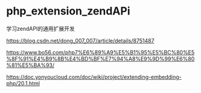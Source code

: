 # php_extension_zendAPi
学习zendAPI的通用扩展开发

https://blog.csdn.net/dong_007_007/article/details/8751487

https://www.bo56.com/php7%E6%89%A9%E5%B1%95%E5%BC%80%E5%8F%91%E4%B9%8B%E4%BD%BF%E7%94%A8%E9%9D%99%E6%80%81%E5%BA%93/

https://doc.yonyoucloud.com/doc/wiki/project/extending-embedding-php/20.1.html
